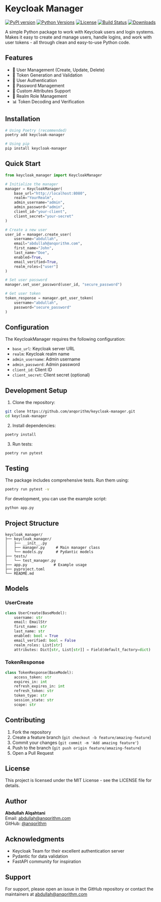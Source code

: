 # Keycloak Manager

[![PyPI version](https://img.shields.io/pypi/v/keycloak-manager.svg)](https://pypi.org/project/keycloak-manager)
[![Python Versions](https://img.shields.io/pypi/pyversions/keycloak-manager.svg)](https://pypi.org/project/keycloak-manager)
[![License](https://img.shields.io/pypi/l/keycloak-manager.svg)](https://pypi.org/project/keycloak-manager/)
[![Build Status](https://github.com/anqorithm/keycloak-manager/actions/workflows/ci.yml/badge.svg)](https://github.com/anqorithm/keycloak-manager/actions)
[![Downloads](https://static.pepy.tech/badge/keycloak-manager/month)](https://pepy.tech/project/keycloak-manager)

A simple Python package to work with Keycloak users and login systems. Makes it easy to create and manage users, handle logins, and work with user tokens - all through clean and easy-to-use Python code.

## Features

- 🔐 User Management (Create, Update, Delete)
- 🎫 Token Generation and Validation
- 👤 User Authentication
- 🔑 Password Management
- 📝 Custom Attributes Support
- 🔄 Realm Role Management
- 📊 Token Decoding and Verification

## Installation

```bash
# Using Poetry (recommended)
poetry add keycloak-manager

# Using pip
pip install keycloak-manager
```

## Quick Start

```python
from keycloak_manager import KeycloakManager

# Initialize the manager
manager = KeycloakManager(
    base_url="http://localhost:8080",
    realm="YourRealm",
    admin_username="admin",
    admin_password="admin",
    client_id="your-client",
    client_secret="your-secret"
)

# Create a new user
user_id = manager.create_user(
    username="abdullah",
    email="abdullah@anqorithm.com",
    first_name="John",
    last_name="Doe",
    enabled=True,
    email_verified=True,
    realm_roles=["user"]
)

# Set user password
manager.set_user_password(user_id, "secure_password")

# Get user token
token_response = manager.get_user_token(
    username="abdullah",
    password="secure_password"
)
```

## Configuration

The KeycloakManager requires the following configuration:

- `base_url`: Keycloak server URL
- `realm`: Keycloak realm name
- `admin_username`: Admin username
- `admin_password`: Admin password
- `client_id`: Client ID
- `client_secret`: Client secret (optional)

## Development Setup

1. Clone the repository:

```bash
git clone https://github.com/anqorithm/keycloak-manager.git
cd keycloak-manager
```

2. Install dependencies:

```bash
poetry install
```

3. Run tests:

```bash
poetry run pytest
```

## Testing

The package includes comprehensive tests. Run them using:

```bash
poetry run pytest -v
```

For development, you can use the example script:

```bash
python app.py
```

## Project Structure

```
keycloak_manager/
├── keycloak_manager/
│   ├── __init__.py
│   ├── manager.py     # Main manager class
│   └── models.py      # Pydantic models
├── tests/
│   └── test_manager.py
├── app.py            # Example usage
├── pyproject.toml
└── README.md
```

## Models

### UserCreate

```python
class UserCreate(BaseModel):
    username: str
    email: EmailStr
    first_name: str
    last_name: str
    enabled: bool = True
    email_verified: bool = False
    realm_roles: List[str]
    attributes: Dict[str, List[str]] = Field(default_factory=dict)
```

### TokenResponse

```python
class TokenResponse(BaseModel):
    access_token: str
    expires_in: int
    refresh_expires_in: int
    refresh_token: str
    token_type: str
    session_state: str
    scope: str
```

## Contributing

1. Fork the repository
2. Create a feature branch (`git checkout -b feature/amazing-feature`)
3. Commit your changes (`git commit -m 'Add amazing feature'`)
4. Push to the branch (`git push origin feature/amazing-feature`)
5. Open a Pull Request

## License

This project is licensed under the MIT License - see the LICENSE file for details.

## Author

**Abdullah Alqahtani**  
Email: abdullah@anqorithm.com  
GitHub: [@anqorithm](https://github.com/anqorithm)

## Acknowledgments

- Keycloak Team for their excellent authentication server
- Pydantic for data validation
- FastAPI community for inspiration

## Support

For support, please open an issue in the GitHub repository or contact the maintainers at abdullah@anqorithm.com
